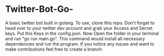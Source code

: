 # Twitter-Bot-Go-
A basic twitter bot built in golang.
To use, clone this repo.
Don't forget to head over to your twitter dev account and grab your Access and Secret keys.
Put this Keys in the config.json.
Now Open the folder in your terminal and run "go run main.go".
This command would install all necessary dependencies and run the program.
If you notice any issues and want to make contributions feel free to create a branch.
